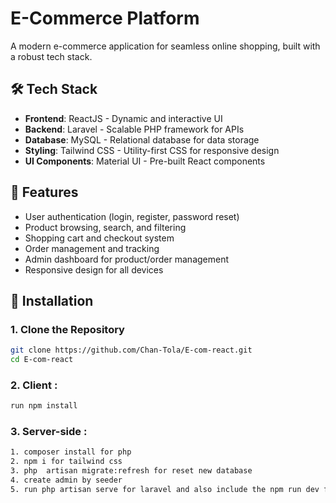 # E-Commerce Platform

A modern e-commerce application for seamless online shopping, built with a robust tech stack.

## 🛠️ Tech Stack

- **Frontend**: ReactJS - Dynamic and interactive UI  
- **Backend**: Laravel - Scalable PHP framework for APIs  
- **Database**: MySQL - Relational database for data storage  
- **Styling**: Tailwind CSS - Utility-first CSS for responsive design  
- **UI Components**: Material UI - Pre-built React components

## 🚀 Features

- User authentication (login, register, password reset)  
- Product browsing, search, and filtering  
- Shopping cart and checkout system  
- Order management and tracking  
- Admin dashboard for product/order management  
- Responsive design for all devices


## 🔧 Installation

### 1. Clone the Repository

```bash
git clone https://github.com/Chan-Tola/E-com-react.git
cd E-com-react
```
### 2. Client : 
```bash
run npm install
```
### 3. Server-side : 
```bash
1. composer install for php 
2. npm i for tailwind css
3. php  artisan migrate:refresh for reset new database
4. create admin by seeder
5. run php artisan serve for laravel and also include the npm run dev for tailwind css
```

